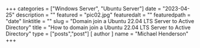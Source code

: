 +++
categories = ["Windows Server", "Ubuntu Server"]
date = "2023-04-25"
description = ""
featured = "pic02.jpg"
featuredalt = ""
featuredpath = "date"
linktitle = ""
slug = "Domain join a Ubuntu 22.04 LTS Server to Active Directory"
title = "How to domain join a Ubuntu 22.04 LTS Server to Active Directory"
type = ["posts","post"]
[ author ]
  name = "Michael Henderson"
+++